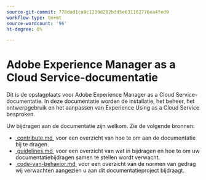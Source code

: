 ```yaml
---
source-git-commit: 778dad1ca9c1239d282b3d5e631162776ea4fed9
workflow-type: tm+mt
source-wordcount: '96'
ht-degree: 0%

---
```

# Adobe Experience Manager as a Cloud Service-documentatie

Dit is de opslagplaats voor Adobe Experience Manager as a Cloud Service-documentatie. In deze documentatie worden de installatie, het beheer, het ontwerpgebruik en het aanpassen van Experience Using as a Cloud Service besproken.

Uw bijdragen aan de documentatie zijn welkom. Zie de volgende bronnen:

* [&#x200B; contribute.md &#x200B;](contributing.md) voor een overzicht van hoe te om aan de documentatie bij te dragen.
* [&#x200B; guidelines.md &#x200B;](guidelines.md) voor een overzicht van wat in bijdragen en hoe te om uw documentatiebijdragen samen te stellen wordt verwacht.
* [&#x200B; code-van-behavior.md &#x200B;](code-of-conduct.md) voor een overzicht van de normen van gedrag wij verwachten aangezien u aan dit documentatieproject bijdraagt.

